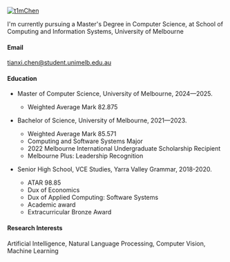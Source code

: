 

[![t1mChen](https://img.shields.io/badge/t1mChen-github-blue?logo=github)](https://github.com/t1mChen)

I'm currently pursuing a Master's Degree in Computer Science, at School of Computing and Information Systems, University of Melbourne

#### Email
tianxi.chen@student.unimelb.edu.au

#### Education
- Master of Computer Science, University of Melbourne, 2024—2025.
    -  Weighted Average Mark 82.875

- Bachelor of Science, University of Melbourne, 2021—2023.
    - Weighted Average Mark 85.571
    - Computing and Software Systems Major
    - 2022 Melbourne International Undergraduate Scholarship Recipient
    - Melbourne Plus: Leadership Recognition

- Senior High School, VCE Studies, Yarra Valley Grammar, 2018-2020.
    - ATAR 98.85
    - Dux of Economics
    - Dux of Applied Computing: Software Systems
    - Academic award
    - Extracurricular Bronze Award

#### Research Interests
Artificial Intelligence, Natural Language Processing, Computer Vision, Machine Learning

